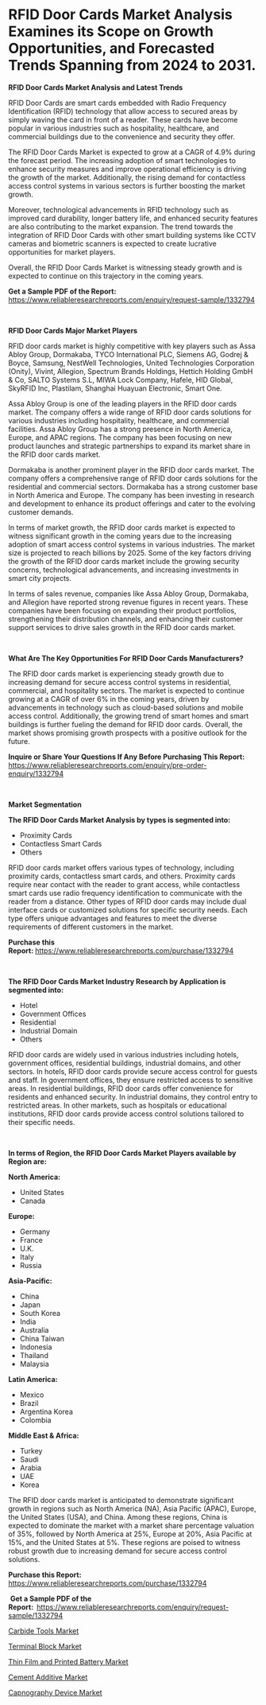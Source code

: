 <p><h1>RFID Door Cards Market Analysis Examines its Scope on Growth Opportunities, and Forecasted Trends Spanning from 2024 to 2031.</h1></p><p><strong>RFID Door Cards Market Analysis and Latest Trends</strong></p>
<p><p>RFID Door Cards are smart cards embedded with Radio Frequency Identification (RFID) technology that allow access to secured areas by simply waving the card in front of a reader. These cards have become popular in various industries such as hospitality, healthcare, and commercial buildings due to the convenience and security they offer.</p><p>The RFID Door Cards Market is expected to grow at a CAGR of 4.9% during the forecast period. The increasing adoption of smart technologies to enhance security measures and improve operational efficiency is driving the growth of the market. Additionally, the rising demand for contactless access control systems in various sectors is further boosting the market growth.</p><p>Moreover, technological advancements in RFID technology such as improved card durability, longer battery life, and enhanced security features are also contributing to the market expansion. The trend towards the integration of RFID Door Cards with other smart building systems like CCTV cameras and biometric scanners is expected to create lucrative opportunities for market players.</p><p>Overall, the RFID Door Cards Market is witnessing steady growth and is expected to continue on this trajectory in the coming years.</p></p>
<p><strong>Get a Sample PDF of the Report:&nbsp;</strong> <a href="https://www.reliableresearchreports.com/enquiry/request-sample/1332794">https://www.reliableresearchreports.com/enquiry/request-sample/1332794</a></p>
<p>&nbsp;</p>
<p><strong>RFID Door Cards Major Market Players</strong></p>
<p><p>RFID door cards market is highly competitive with key players such as Assa Abloy Group, Dormakaba, TYCO International PLC, Siemens AG, Godrej & Boyce, Samsung, NestWell Technologies, United Technologies Corporation (Onity), Vivint, Allegion, Spectrum Brands Holdings, Hettich Holding GmbH & Co, SALTO Systems S.L, MIWA Lock Company, Hafele, HID Global, SkyRFID Inc, Plastilam, Shanghai Huayuan Electronic, Smart One. </p><p>Assa Abloy Group is one of the leading players in the RFID door cards market. The company offers a wide range of RFID door cards solutions for various industries including hospitality, healthcare, and commercial facilities. Assa Abloy Group has a strong presence in North America, Europe, and APAC regions. The company has been focusing on new product launches and strategic partnerships to expand its market share in the RFID door cards market.</p><p>Dormakaba is another prominent player in the RFID door cards market. The company offers a comprehensive range of RFID door cards solutions for the residential and commercial sectors. Dormakaba has a strong customer base in North America and Europe. The company has been investing in research and development to enhance its product offerings and cater to the evolving customer demands.</p><p>In terms of market growth, the RFID door cards market is expected to witness significant growth in the coming years due to the increasing adoption of smart access control systems in various industries. The market size is projected to reach billions by 2025. Some of the key factors driving the growth of the RFID door cards market include the growing security concerns, technological advancements, and increasing investments in smart city projects.</p><p>In terms of sales revenue, companies like Assa Abloy Group, Dormakaba, and Allegion have reported strong revenue figures in recent years. These companies have been focusing on expanding their product portfolios, strengthening their distribution channels, and enhancing their customer support services to drive sales growth in the RFID door cards market.</p></p>
<p>&nbsp;</p>
<p><strong>What Are The Key Opportunities For RFID Door Cards Manufacturers?</strong></p>
<p><p>The RFID door cards market is experiencing steady growth due to increasing demand for secure access control systems in residential, commercial, and hospitality sectors. The market is expected to continue growing at a CAGR of over 6% in the coming years, driven by advancements in technology such as cloud-based solutions and mobile access control. Additionally, the growing trend of smart homes and smart buildings is further fueling the demand for RFID door cards. Overall, the market shows promising growth prospects with a positive outlook for the future.</p></p>
<p><strong>Inquire or Share Your Questions If Any Before Purchasing This Report:</strong> <a href="https://www.reliableresearchreports.com/enquiry/pre-order-enquiry/1332794">https://www.reliableresearchreports.com/enquiry/pre-order-enquiry/1332794</a></p>
<p>&nbsp;</p>
<p><strong>Market Segmentation</strong></p>
<p><strong>The RFID Door Cards Market Analysis by types is segmented into:</strong></p>
<p><ul><li>Proximity Cards</li><li>Contactless Smart Cards</li><li>Others</li></ul></p>
<p><p>RFID door cards market offers various types of technology, including proximity cards, contactless smart cards, and others. Proximity cards require near contact with the reader to grant access, while contactless smart cards use radio frequency identification to communicate with the reader from a distance. Other types of RFID door cards may include dual interface cards or customized solutions for specific security needs. Each type offers unique advantages and features to meet the diverse requirements of different customers in the market.</p></p>
<p><strong>Purchase this Report:&nbsp;</strong><a href="https://www.reliableresearchreports.com/purchase/1332794">https://www.reliableresearchreports.com/purchase/1332794</a></p>
<p>&nbsp;</p>
<p><strong>The RFID Door Cards Market Industry Research by Application is segmented into:</strong></p>
<p><ul><li>Hotel</li><li>Government Offices</li><li>Residential</li><li>Industrial Domain</li><li>Others</li></ul></p>
<p><p>RFID door cards are widely used in various industries including hotels, government offices, residential buildings, industrial domains, and other sectors. In hotels, RFID door cards provide secure access control for guests and staff. In government offices, they ensure restricted access to sensitive areas. In residential buildings, RFID door cards offer convenience for residents and enhanced security. In industrial domains, they control entry to restricted areas. In other markets, such as hospitals or educational institutions, RFID door cards provide access control solutions tailored to their specific needs.</p></p>
<p>&nbsp;</p>
<p><strong>In terms of Region, the RFID Door Cards Market Players available by Region are:</strong></p>
<p>
    <p> <strong> North America: </strong>
        <ul>
            <li>United States</li>
            <li>Canada</li>
        </ul>
        </p> 
    <p> <strong> Europe: </strong>
        <ul>
            <li>Germany</li>
            <li>France</li>
            <li>U.K.</li>
            <li>Italy</li>
            <li>Russia</li>
        </ul>
        </p> 
    <p> <strong> Asia-Pacific: </strong>
        <ul>
            <li>China</li>
            <li>Japan</li>
            <li>South Korea</li>
            <li>India</li>
            <li>Australia</li>
            <li>China Taiwan</li>
            <li>Indonesia</li>
            <li>Thailand</li>
            <li>Malaysia</li>
        </ul>
        </p> 
    <p> <strong> Latin America: </strong>
        <ul>
            <li>Mexico</li>
            <li>Brazil</li>
            <li>Argentina Korea</li>
            <li>Colombia</li>
        </ul>
        </p> 
    <p> <strong> Middle East & Africa: </strong>
        <ul>
            <li>Turkey</li>
            <li>Saudi</li>
            <li>Arabia</li>
            <li>UAE</li>
            <li>Korea</li>
        </ul>
    </p>
    </p>
<p><p>The RFID door cards market is anticipated to demonstrate significant growth in regions such as North America (NA), Asia Pacific (APAC), Europe, the United States (USA), and China. Among these regions, China is expected to dominate the market with a market share percentage valuation of 35%, followed by North America at 25%, Europe at 20%, Asia Pacific at 15%, and the United States at 5%. These regions are poised to witness robust growth due to increasing demand for secure access control solutions.</p></p>
<p><strong>Purchase this Report: </strong><a href="https://www.reliableresearchreports.com/purchase/1332794">https://www.reliableresearchreports.com/purchase/1332794</a></p>
<p>&nbsp;<strong>Get a Sample PDF of the Report:&nbsp;&nbsp;</strong><a href="https://www.reliableresearchreports.com/enquiry/request-sample/1332794">https://www.reliableresearchreports.com/enquiry/request-sample/1332794</a></p>
<p><strong></strong></p>
<p><p><a href="https://medium.com/@v27092023/carbide-tools-market-report-reveals-the-latest-trends-and-growth-opportunities-of-this-market-2c8c36187247">Carbide Tools Market</a></p><p><a href="https://medium.com/@v27092023/terminal-block-market-insight-market-trends-growth-forecasted-from-2024-to-2031-b36b43f14c44">Terminal Block Market</a></p><p><a href="https://medium.com/p/2c00e5b4912d/edit">Thin Film and Printed Battery Market</a></p><p><a href="https://medium.com/@v27092023/cement-additive-market-analysis-and-sze-forecasted-for-period-from-2024-to-2031-6f73e886087e">Cement Additive Market</a></p><p><a href="https://medium.com/@v27092023/capnography-device-market-size-and-market-trends-complete-industry-overview-2024-to-2031-8309563bc1c0">Capnography Device Market</a></p></p>